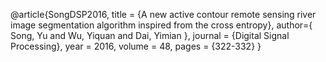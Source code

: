 @article{SongDSP2016,
  title = {A new active contour remote sensing river image segmentation algorithm inspired from the cross entropy},
  author={ Song, Yu and Wu, Yiquan and Dai, Yimian },
  journal = {Digital Signal Processing},
  year    = 2016,
  volume  = 48,
  pages = {322-332}
}
